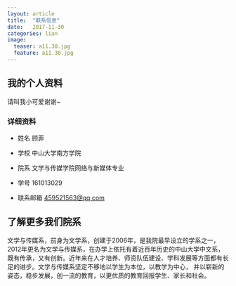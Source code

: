 ```yaml
---
layout: article
title:  "联系信息"
date:   2017-11-30
categories: lian
image:
  teaser: a11.30.jpg
  feature: a11.30.jpg
---
```


## 我的个人资料


请叫我小可爱谢谢~



### 详细资料
- 姓名
顾菲

- 学校
中山大学南方学院

- 院系
文学与传媒学院网络与新媒体专业

- 学号
161013029

- 联系邮箱
459521563@qq.com

## 了解更多我们院系

文学与传媒系，前身为文学系，创建于2006年，是我院最早设立的学系之一，2012年更名为文学与传媒系，在办学上依托有着近百年历史的中山大学中文系，既有传承，又有创新。近年来在人才培养、师资队伍建设、学科发展等方面都有长足的进步。文学与传媒系坚定不移地以学生为本位，以教学为中心， 并以崭新的姿态，稳步发展，创一流的教育，以更优质的教育回报学生、家长和社会。

   


